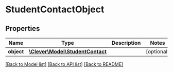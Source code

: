 # StudentContactObject

## Properties
Name | Type | Description | Notes
------------ | ------------- | ------------- | -------------
**object** | [**\Clever\Model\StudentContact**](StudentContact.md) |  | [optional] 

[[Back to Model list]](../README.md#documentation-for-models) [[Back to API list]](../README.md#documentation-for-api-endpoints) [[Back to README]](../README.md)


